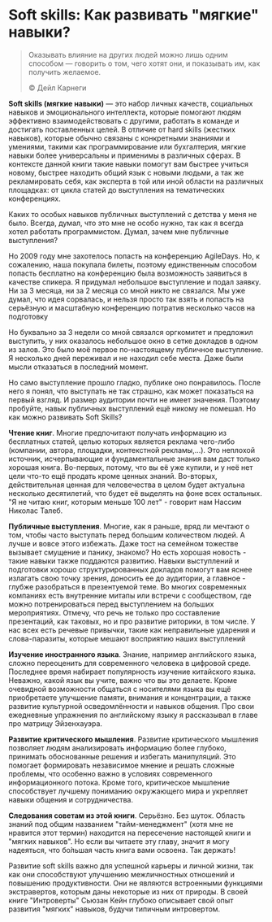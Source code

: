 # Soft skills: Как развивать "мягкие" навыки?

> Оказывать влияние на других людей можно лишь одним способом — говорить о том, чего хотят они, и показывать им, как получить желаемое.
>
> ©️ Дейл Карнеги

**Soft skills (мягкие навыки)** — это набор личных качеств, социальных навыков и эмоционального интеллекта, которые помогают людям эффективно взаимодействовать с другими, работать в команде и достигать поставленных целей. В отличие от hard skills (жестких навыков), которые обычно связаны с конкретными знаниями и умениями, такими как программирование или бухгалтерия, мягкие навыки более универсальны и применимы в различных сферах. В контексте данной книги такие навыки помогут вам быстрее учиться новому, быстрее находить общий язык с новыми людьми, а так же рекламировать себя, как эксперта в той или иной области на различных площадках: от цикла статей до выступления на тематических конференциях.

Каких то особых навыков публичных выступлений с детства у меня не было. Всегда, думал, что это мне не особо нужно, так как я всегда хотел работать программистом. Думал, зачем мне публичные выступления?

Но 2009 году мне захотелось попасть на конференцию AgileDays. Но, к сожалению, наша покупала билеты, поэтому единственным способом попасть бесплатно на конференцию была возможность заявиться в качестве спикера. Я придумал небольшое выступление и подал заявку. Ни за 3 месяца, ни за 2 месяца со мной никто не связался. Мы уже думал, что идея сорвалась, и нельзя просто так взять и попасть на серьёзную и масштабную конференцию потратив несколько часов на подготовку

Но буквально за 3 недели со мной связался оргкомитет и предложил выступить, у них оказалось небольшое окно в сетке докладов в одном из залов. Это было моё первое по-настоящему публичное выступление. Я несколько дней переживал и не находил себе места. Даже были мысли отказаться в последний момент.

Но само выступление прошло гладко, публике оно понравилось. После него я понял, что выступать не так страшно, как может показаться на первый взгляд. И размер аудитории почти не имеет значения. Поэтому пробуйте, навык публичных выступлений ещё никому не помешал. Но как можно развивать Soft Skills?

**Чтение книг**. Многие предпочитают получать информацию из бесплатных статей, целью которых является реклама чего-либо (компании, автора, площадки, контекстной рекламы,...). Это неплохой источник, исчерпывающие и фундаментальные знания вам даст только хорошая книга. Во-первых, потому, что вы её уже купили, и у неё нет цели что-то ещё продать кроме ценных знаний. Во-вторых, действительная ценная для человечества в целом будет актуальна несколько десятилетий, что будет её выделять на фоне всех остальных. "Я не читаю книг, которым меньше 100 лет" - говорит нам Нассим Николас Талеб.

**Публичные выступления**. Многие, как я раньше, вряд ли мечтают о том, чтобы часто выступать перед большим количеством людей. А лучше и вовсе этого избежать. Даже тост на семейном тожестве вызывает смущение и панику, знакомо? Но есть хорошая новость - такие навыки также поддаются развитию. Навыки выступлений и подготовки хорошо структурированных докладов помогут вам яснее излагать свою точку зрения, доносить ее до аудитории, а главное - глубже разобраться в презентуемой теме. Во многих современных компаниях есть внутренние митапы или встречи с сообществом, где можно потренироваться перед выступлением на больших мероприятиях. Отмечу, что речь не только про составление презентаций, как таковых, но и про развитие риторики, в том числе. У нас всех есть речевые привычки, такие как неправильные ударения и слова-паразиты, которые мешают восприятию наших выступлений

**Изучение иностранного языка**. Знание, например английского языка, сложно переоценить для современного человека в цифровой среде. Последнее время набирает популярность изучение китайского языка. Неважно, какой язык вы учите, важно что вы это делаете. Кроме очевидной возможности общаться с носителями языка вы ещё приобретаете улучшение памяти, внимания и концентрации, а также развитие культурной осведомлённости и навыков общения. Про свои ежедневные упражнения по английскому языку я рассказывал в главе про матрицу Эйзенхауэра.

**Развитие критического мышления**. Развитие критического мышления позволяет людям анализировать информацию более глубоко, принимать обоснованные решения и избегать манипуляций. Это помогает формировать независимое мнение и решать сложные проблемы, что особенно важно в условиях современного информационного потока. Кроме того, критическое мышление способствует лучшему пониманию окружающего мира и укрепляет навыки общения и сотрудничества.

**Следования советам из этой книги**. Серьёзно. Без шуток. Область знаний под общим названием "тайм-менеджмент" (хотя мне не нравится этот термин) находится на пересечение настоящей книги и "мягких навыков". Но если вы читаете эту главу, значит я могу надеяться, что бо́льшая часть книга вами освоена. Так держать!  

Развитие soft skills важно для успешной карьеры и личной жизни, так как они способствуют улучшению межличностных отношений и повышению продуктивности. Они не являются встроенными функциями экстравертов, которым даны некоторые из них от природы. В своей книге "Интроверты" Сьюзан Кейн глубоко описывает свой опыт развития "мягких" навыков, будучи типичным интровертом.
